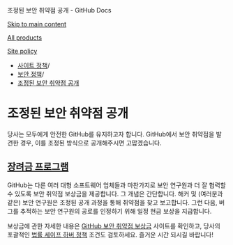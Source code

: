 조정된 보안 취약점 공개 - GitHub Docs

[Skip to main content](#main-content)

[All products](/ko)

[Site policy](/site-policy)

* [사이트 정책](/ko/site-policy)/
* [보안 정책](/ko/site-policy/security-policies)/
* [조정된 보안 취약점 공개](/ko/site-policy/security-policies/coordinated-disclosure-of-security-vulnerabilities)

조정된 보안 취약점 공개
==========

당사는 모두에게 안전한 GitHub를 유지하고자 합니다. GitHub에서 보안 취약점을 발견한 경우, 이를 조정된 방식으로 공개해주시면 고맙겠습니다.

[장려금 프로그램](#bounty-program)
----------

GitHub는 다른 여러 대형 소프트웨어 업체들과 마찬가지로 보안 연구원과 더 잘 협력할 수 있도록 보안 취약점 보상금을 제공합니다. 그 개념은 간단합니다. 해커 및 (여러분과 같은) 보안 연구원은 조정된 공개 과정을 통해 취약점을 찾고 보고합니다. 그런 다음, 버그를 추적하는 보안 연구원의 공로를 인정하기 위해 일정 현금 보상을 지급합니다.

보상금에 관한 자세한 내용은 [GitHub 보안 취약점 보상금](https://bounty.github.com) 사이트를 확인하고, 당사의 포괄적인 [법률 세이프 하버 정책](/ko/site-policy/security-policies/github-bug-bounty-program-legal-safe-harbor) 조건도 검토하세요. 즐거운 시간 되시길 바랍니다!
